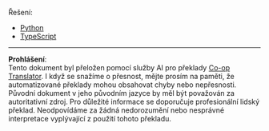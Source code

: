 <!--
CO_OP_TRANSLATOR_METADATA:
{
  "original_hash": "d6d1fa9e4295d1dff64bed2da94039a0",
  "translation_date": "2025-10-07T01:14:09+00:00",
  "source_file": "03-GettingStarted/11-simple-auth/solution/README.md",
  "language_code": "cs"
}
-->
Řešení:

- [Python](./python/README.md)
- [TypeScript](./typescript/README.md)

---

**Prohlášení**:  
Tento dokument byl přeložen pomocí služby AI pro překlady [Co-op Translator](https://github.com/Azure/co-op-translator). I když se snažíme o přesnost, mějte prosím na paměti, že automatizované překlady mohou obsahovat chyby nebo nepřesnosti. Původní dokument v jeho původním jazyce by měl být považován za autoritativní zdroj. Pro důležité informace se doporučuje profesionální lidský překlad. Neodpovídáme za žádná nedorozumění nebo nesprávné interpretace vyplývající z použití tohoto překladu.